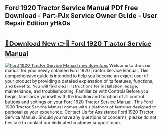 ## Ford 1920 Tractor Service Manual PDf Free Download - Part-PJx Service Owner Guide - User Repair Edition yHk0s

# <h2><a href="http://bc23453.oget.top/?id=Ford+1920+Tractor+Service+Manual">🔗Download New 👉🔴 Ford 1920 Tractor Service Manual</a></h2>

[![Ford 1920 Tractor Service Manual new download](https://i.imgur.com/5g1atiW.png)](http://bc23453.oget.top/?id=Ford+1920+Tractor+Service+Manual)
Welcome to the user manual for your newly obtained Ford 1920 Tractor Service Manual. This comprehensive guide is intended to help you become an expert user of your product by providing a detailed explanation of its features, functions, and benefits. You will find clear instructions for installation, usage, maintenance, and troubleshooting. Familiarize with Controls Before you begin, familiarize yourself with the location and function of all control buttons and settings on your Ford 1920 Tractor Service Manual. This Ford 1920 Tractor Service Manual comes with a plethora of features designed to personalize your experience. Contact Us for Assistance Ford 1920 Tractor Service Manual. Should you have any questions or concerns, please do not hesitate to contact our dedicated customer support team.
